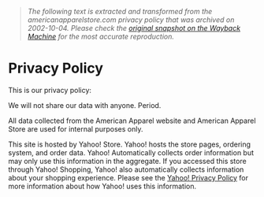 > *The following text is extracted and transformed from the americanapparelstore.com privacy policy that was archived on 2002-10-04. Please check the [original snapshot on the Wayback Machine](https://web.archive.org/web/20021004134354id_/http%3A//store.yahoo.com/americanapparel-store/privacypolicy.html) for the most accurate reproduction.*

# Privacy Policy

This is our privacy policy:

We will not share our data with anyone. Period.

All data collected from the American Apparel website and American Apparel Store are used for internal purposes only.

This site is hosted by Yahoo! Store. Yahoo! hosts the store pages, ordering system, and order data. Yahoo! Automatically collects order information but may only use this information in the aggregate. If you accessed this store through Yahoo! Shopping, Yahoo! also automatically collects information about your shopping experience. Please see the [ Yahoo! Privacy Policy](http://privacy.yahoo.com/privacy/us/) for more information about how Yahoo! uses this information.
